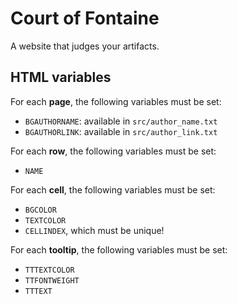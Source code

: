 # Court of Fontaine
A website that judges your artifacts.

## HTML variables

For each **page**, the following variables must be set:
* `BGAUTHORNAME`: available in `src/author_name.txt`
* `BGAUTHORLINK`: available in `src/author_link.txt`

For each **row**, the following variables must be set:
* `NAME`

For each **cell**, the following variables must be set:
* `BGCOLOR`
* `TEXTCOLOR`
* `CELLINDEX`, which must be unique!

For each **tooltip**, the following variables must be set:
* `TTTEXTCOLOR`
* `TTFONTWEIGHT`
* `TTTEXT`